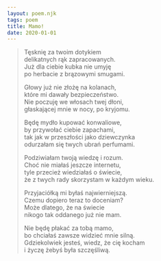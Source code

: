 ```yaml
---
layout: poem.njk
tags: poem
title: Mamo!
date: 2020-01-01
---
```


> Tęsknię za twoim dotykiem  
> delikatnych rąk zapracowanych.  
> Już dla ciebie kubka nie umyję  
> po herbacie z brązowymi smugami.  
> 
> Głowy już nie złożę na kolanach,  
> które mi dawały bezpieczeństwo.   
> Nie poczuję we włosach twej dłoni,  
> głaskającej mnie w nocy, po kryjomu.  
> 
> Będę mydło kupować konwaliowe,  
> by przywołać ciebie zapachami,  
> tak jak w przeszłości jako dziewczynka  
> odurzałam się twych ubrań perfumami.  
> 
> Podziwiałam twoją wiedzę i rozum.  
> Choć nie miałaś jeszcze internetu,  
> tyle przecież wiedziałaś o świecie,  
> że z twych rady skorzystam w każdym wieku.  
> 
> Przyjaciółką mi byłaś najwierniejszą.  
> Czemu dopiero teraz to doceniam?  
> Może dlatego, że na świecie   
> nikogo tak oddanego już nie mam.   
> 
> Nie będę płakać za tobą mamo,  
> bo chciałaś zawsze widzieć mnie silną.  
> Gdziekolwiek jesteś, wiedz, że cię kocham  
> i życzę żebyś była szczęśliwą.  
